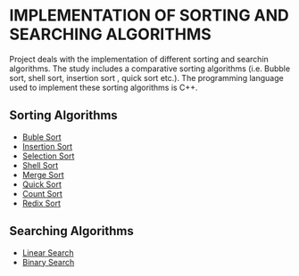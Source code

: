# IMPLEMENTATION OF SORTING AND SEARCHING ALGORITHMS

Project deals with the implementation of different sorting and searchin algorithms.
The study includes a comparative sorting algorithms (i.e. Bubble sort, shell sort, insertion sort , quick sort etc.).
The programming language used to implement these sorting algorithms is C++. 
 
## Sorting Algorithms
* [Buble Sort](https://github.com/sameerkhan97/sorting-searching-algorithms/blob/main/1bubleSort.cpp)
* [Insertion Sort](https://github.com/sameerkhan97/sorting-searching-algorithms/blob/main/2Insertionsort.cpp)
* [Selection Sort](https://github.com/sameerkhan97/sorting-searching-algorithms/blob/main/3selectionSort.cpp)
* [Shell Sort](https://github.com/sameerkhan97/sorting-searching-algorithms/blob/main/4shellSort.cpp)
* [Merge Sort](https://github.com/sameerkhan97/sorting-searching-algorithms/blob/main/5mergeSort.cpp)
* [Quick Sort](https://github.com/sameerkhan97/sorting-searching-algorithms/blob/main/6quickSort.cpp)
* [Count Sort](https://github.com/sameerkhan97/sorting-searching-algorithms/blob/main/7countSort.cpp)
* [Redix Sort](https://github.com/sameerkhan97/sorting-searching-algorithms/blob/main/8redixSort.cpp)

## Searching Algorithms
* [Linear Search](https://github.com/sameerkhan97/sorting-searching-algorithms/blob/main/9linearSearch.cpp)
* [Binary Search](https://github.com/sameerkhan97/sorting-searching-algorithms/blob/main/10binarySearch.cpp)
